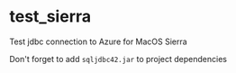 # test_sierra
Test jdbc connection to Azure for MacOS Sierra

Don't forget to add `sqljdbc42.jar` to project dependencies

